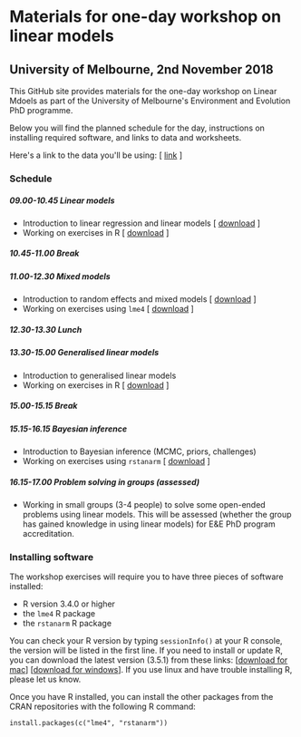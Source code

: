 # Materials for one-day workshop on linear models

## University of Melbourne, 2nd November 2018

This GitHub site provides materials for the one-day workshop on Linear Mdoels as part of the University of Melbourne's Environment and Evolution PhD programme.

Below you will find the planned schedule for the day, instructions on installing required software, and links to data and worksheets.

Here's a link to the data you'll be using: [ [link](https://www.dropbox.com/sh/niaieenm5nacycq/AAAIyX9fQH7bnnXvTvkwkGdta?dl=0) ]

### Schedule

##### 09.00-10.45 **Linear models**
 - Introduction to linear regression and linear models [ [download](https://github.com/goldingn/linear_models_workshop/blob/master/slides/linear-models/lecture1.pdf) ]
 - Working on exercises in R [ [download](https://raw.githubusercontent.com/goldingn/linear_models_workshop/master/worksheets/linear-models/worksheet1.Rmd) ]

##### 10.45-11.00 **Break**

##### 11.00-12.30 **Mixed models**
 - Introduction to random effects and mixed models [ [download](https://github.com/goldingn/linear_models_workshop/blob/master/slides/mixed-models/lecture2.pdf) ]
 - Working on exercises using `lme4` [ [download](https://github.com/goldingn/linear_models_workshop/blob/master/worksheets/mixed-models/worksheet2.Rmd) ]

##### 12.30-13.30 **Lunch**

##### 13.30-15.00 **Generalised linear models**
 - Introduction to generalised linear models
 - Working on exercises in R [ [download](https://raw.githubusercontent.com/goldingn/linear_models_workshop/master/worksheets/glms/worksheet3.Rmd) ]

##### 15.00-15.15 **Break**

##### 15.15-16.15 **Bayesian inference**
 - Introduction to Bayesian inference (MCMC, priors, challenges)
 - Working on exercises using `rstanarm` [ [download](https://raw.githubusercontent.com/goldingn/linear_models_workshop/master/worksheets/bayes/worksheet4.Rmd) ]

##### 16.15-17.00 **Problem solving in groups** (assessed)
 - Working in small groups (3-4 people) to solve some open-ended problems using linear models. This will be assessed (whether the group has gained knowledge in using linear models) for E&E PhD program accreditation.
 
 
### Installing software

The workshop exercises will require you to have three pieces of software installed:

 - R version 3.4.0 or higher
 - the `lme4` R package
 - the `rstanarm` R package

You can check your R version by typing `sessionInfo()` at your R console, the version will be listed in the first line. If you need to install or update R, you can download the latest version (3.5.1) from these links: [[download for mac](https://cloud.r-project.org/bin/macosx/R-3.5.1.pkg)] [[download for windows](https://cloud.r-project.org/bin/windows/base/R-3.5.1-win.exe)]. If you use linux and have trouble installing R, please let us know.

Once you have R installed, you can install the other packages from the CRAN repositories with the following R command:

```
install.packages(c("lme4", "rstanarm"))
```


